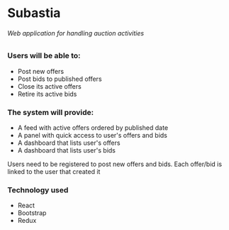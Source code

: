 # Subastia
###### Web application for handling auction activities

### Users will be able to:
- Post new offers
- Post bids to published offers
- Close its active offers
- Retire its active bids

### The system will provide:
- A feed with active offers ordered by published date
- A panel with quick access to user's offers and bids
- A dashboard that lists user's offers
- A dashboard that lists user's bids

Users need to be registered to post new offers and bids.
Each offer/bid is linked to the user that created it

### Technology used
- React
- Bootstrap
- Redux
